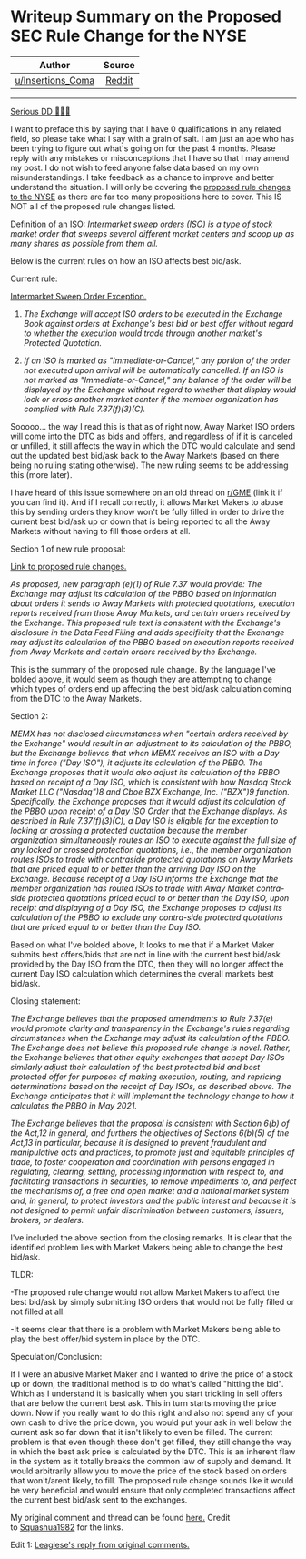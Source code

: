 Writeup Summary on the Proposed SEC Rule Change for the NYSE
============================================================

| Author       | Source       | 
| :-------------: |:-------------:|
|  [u/Insertions_Coma](https://www.reddit.com/user/Insertions_Coma/) | [Reddit](https://www.reddit.com/r/Superstonk/comments/mlgasb/writeup_summary_on_the_proposed_sec_rule_change/) | 

---

[Serious DD 👨‍🔬🔬](https://www.reddit.com/r/Superstonk/search?q=flair_name%3A%22Serious%20DD%20%F0%9F%91%A8%E2%80%8D%F0%9F%94%AC%F0%9F%94%AC%22&restrict_sr=1)

I want to preface this by saying that I have 0 qualifications in any related field, so please take what I say with a grain of salt. I am just an ape who has been trying to figure out what's going on for the past 4 months. Please reply with any mistakes or misconceptions that I have so that I may amend my post. I do not wish to feed anyone false data based on my own misunderstandings. I take feedback as a chance to improve and better understand the situation. I will only be covering the [proposed rule changes to the NYSE](https://www.federalregister.gov/public-inspection/2021-07114/self-regulatory-organizations-proposed-rule-changes-new-york-stock-exchange-llc) as there are far too many propositions here to cover. This IS NOT all of the proposed rule changes listed.

Definition of an ISO: *Intermarket sweep orders (ISO) is a type of stock market order that sweeps several different market centers and scoop up as many shares as possible from them all.*

Below is the current rules on how an ISO affects best bid/ask.

Current rule:

[Intermarket Sweep Order Exception.](https://nyseguide.srorules.com/rules/document?treeNodeId=csh-da-filter!WKUS-TAL-DOCS-PHC-%7B4A07B716-0F73-46CC-BAC2-43EB20902159%7D--WKUS_TAL_19401%23teid-47)

1.  *The Exchange will accept ISO orders to be executed in the Exchange Book against orders at Exchange's best bid or best offer* *without regard to whether the execution would trade through another market's Protected Quotation.*

2.  *If an ISO is marked as "Immediate-or-Cancel," any portion of the order not executed upon arrival will be automatically cancelled. If an ISO is not marked as "Immediate-or-Cancel," any balance of the order will be displayed by the Exchange without regard to whether that display would lock or cross another market center if the member organization has complied with Rule 7.37(f)(3)(C).*

Sooooo... the way I read this is that as of right now, Away Market ISO orders will come into the DTC as bids and offers, and regardless of if it is canceled or unfilled, it still affects the way in which the DTC would calculate and send out the updated best bid/ask back to the Away Markets (based on there being no ruling stating otherwise). The new ruling seems to be addressing this (more later).

I have heard of this issue somewhere on an old thread on [r/GME](https://www.reddit.com/r/GME/) (link it if you can find it). And if I recall correctly, it allows Market Makers to abuse this by sending orders they know won't be fully filled in order to drive the current best bid/ask up or down that is being reported to all the Away Markets without having to fill those orders at all.

Section 1 of new rule proposal:

[Link to proposed rule changes.](https://public-inspection.federalregister.gov/2021-07114.pdf)

*As proposed, new paragraph (e)(1) of Rule 7.37 would provide: The Exchange may adjust its calculation of the PBBO based on information about orders it sends to Away Markets with protected quotations, execution reports received from those Away Markets, and certain orders received by the Exchange. This proposed rule text is consistent with the Exchange's disclosure in the Data Feed Filing and adds specificity that* *the Exchange may adjust its calculation of the PBBO based on execution reports received from Away Markets and certain orders received by the Exchange.*

This is the summary of the proposed rule change. By the language I've bolded above, it would seem as though they are attempting to change which types of orders end up affecting the best bid/ask calculation coming from the DTC to the Away Markets.

Section 2:

*MEMX has not disclosed circumstances when "certain orders received by the Exchange" would result in an adjustment to its calculation of the PBBO, but the Exchange believes that when MEMX receives an ISO with a Day time in force ("Day ISO"), it adjusts its calculation of the PBBO.* *The Exchange proposes that it would also adjust its calculation of the PBBO based on receipt of a Day ISO*, *which is consistent with how Nasdaq Stock Market LLC ("Nasdaq")8 and Cboe BZX Exchange, Inc. ("BZX")9 function. Specifically, the Exchange proposes that it would adjust its calculation of the PBBO upon receipt of a Day ISO Order that the Exchange displays. As described in Rule 7.37(f)(3)(C), a Day ISO is eligible for the exception to locking or crossing a protected quotation because the member organization simultaneously routes an ISO to execute against the full size of any locked or crossed protection quotations, i.e., the member organization routes ISOs to trade with contraside protected quotations on Away Markets that are priced equal to or better than the arriving Day ISO on the Exchange. Because receipt of a Day ISO informs the Exchange that the member organization has routed ISOs to trade with Away Market contra-side protected quotations priced equal to or better than the Day ISO, upon receipt and displaying of a Day ISO,* *the Exchange proposes to adjust its calculation of the PBBO to exclude any contra-side protected quotations that are priced equal to or better than the Day ISO.*

Based on what I've bolded above, It looks to me that if a Market Maker submits best offers/bids that are not in line with the current best bid/ask provided by the Day ISO from the DTC, then they will no longer affect the current Day ISO calculation which determines the overall markets best bid/ask.

Closing statement:

*The Exchange believes that the proposed amendments to Rule 7.37(e) would promote clarity and transparency in the Exchange's rules regarding circumstances when the Exchange may adjust its calculation of the PBBO. The Exchange does not believe this proposed rule change is novel. Rather, the Exchange believes that other equity exchanges that accept Day ISOs similarly adjust their calculation of the best protected bid and best protected offer for purposes of making execution, routing, and repricing determinations based on the receipt of Day ISOs, as described above.* *The Exchange anticipates that it will implement the technology change to how it calculates the PBBO in May 2021.*

*The Exchange believes that the proposal is consistent with Section 6(b) of the Act,12 in general, and furthers the objectives of Sections 6(b)(5) of the Act,13 in particular, because it is designed to prevent fraudulent and manipulative acts and practices, to promote just and equitable principles of trade, to foster cooperation and coordination with persons engaged in regulating, clearing, settling, processing information with respect to, and facilitating transactions in securities, to remove impediments to, and perfect the mechanisms of, a free and open market and a national market system and, in general, to protect investors and the public interest and because it is not designed to permit unfair discrimination between customers, issuers, brokers, or dealers.*

I've included the above section from the closing remarks. It is clear that the identified problem lies with Market Makers being able to change the best bid/ask.

TLDR:

-The proposed rule change would not allow Market Makers to affect the best bid/ask by simply submitting ISO orders that would not be fully filled or not filled at all.

-It seems clear that there is a problem with Market Makers being able to play the best offer/bid system in place by the DTC.

Speculation/Conclusion:

If I were an abusive Market Maker and I wanted to drive the price of a stock up or down, the traditional method is to do what's called "hitting the bid". Which as I understand it is basically when you start trickling in sell offers that are below the current best ask. This in turn starts moving the price down. Now if you really want to do this right and also not spend any of your own cash to drive the price down, you would put your ask in well below the current ask so far down that it isn't likely to even be filled. The current problem is that even though these don't get filled, they still change the way in which the best ask price is calculated by the DTC. This is an inherent flaw in the system as it totally breaks the common law of supply and demand. It would arbitrarily allow you to move the price of the stock based on orders that won't/arent likely, to fill. The proposed rule change sounds like it would be very beneficial and would ensure that only completed transactions affect the current best bid/ask sent to the exchanges.

My original comment and thread can be found [here.](https://www.reddit.com/r/Superstonk/comments/mlc4qn/the_dtcc_just_filed_7_new_rules_and_rule_changes/) Credit to [Squashua1982](https://www.reddit.com/user/Squashua1982/) for the links.

Edit 1: [Leaglese's reply from original comments.](https://www.reddit.com/r/Superstonk/comments/mlc4qn/the_dtcc_just_filed_7_new_rules_and_rule_changes/gtla04x?utm_source=share&utm_medium=web2x&context=3)
